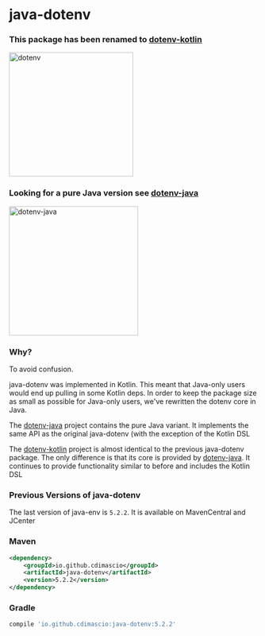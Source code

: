 # java-dotenv

### This package has been renamed to [dotenv-kotlin](https://github.com/cdimascio/dotenv-kotlin)

<p align="left">
	<a href="https://github.com/cdimascio/dotenv-kotlin"><img src="https://raw.githubusercontent.com/cdimascio/dotenv-kotlin/master/assets/kotlin-dotenv-logo.png" alt="dotenv" width="250" /></a>
</p>

### Looking for a pure Java version see [dotenv-java](https://github.com/cdimascio/dotenv-java)

<p align="left">
	<a href="https://github.com/cdimascio/dotenv-java"><img src="https://raw.githubusercontent.com/cdimascio/dotenv-java/master/assets/dotenv-java-logo.png" alt="dotenv-java" width="260" /></a>
</p>

### Why?

To avoid confusion. 

java-dotenv was implemented in Kotlin. This meant that Java-only users would end up pulling in some Kotlin deps. In order to keep the package size as small as possible for Java-only users, we've rewritten the dotenv core in Java. 

The [dotenv-java](https://github.com/cdimascio/dotenv-java) project contains the pure Java variant. It implements the same API as the original java-dotenv (with the exception of the Kotlin DSL

The [dotenv-kotlin](https://github.com/cdimascio/dotenv-kotlin) project is almost identical to the previous java-dotenv package. The only difference is that its core is provided by [dotenv-java](https://github.com/cdimascio/dotenv-java). It continues to provide functionality similar to before and includes the Kotlin DSL


### Previous Versions of java-dotenv

The last version of java-env is `5.2.2`. It is available on MavenCentral and JCenter
### Maven 
```xml
<dependency>
    <groupId>io.github.cdimascio</groupId>
    <artifactId>java-dotenv</artifactId>
    <version>5.2.2</version>
</dependency>
```

### Gradle

```groovy
compile 'io.github.cdimascio:java-dotenv:5.2.2'
```
